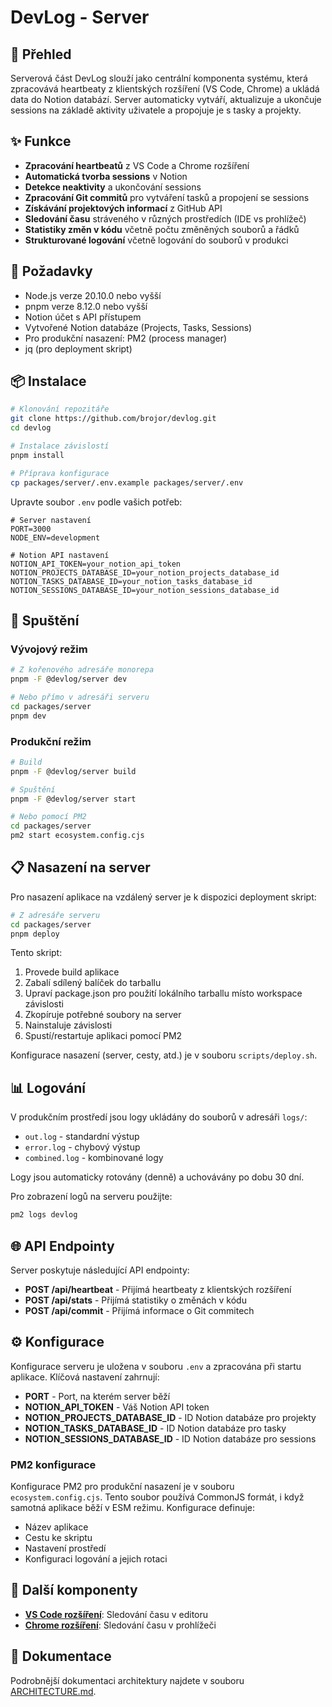# DevLog - Server

## 🚀 Přehled

Serverová část DevLog slouží jako centrální komponenta systému, která zpracovává heartbeaty z klientských rozšíření (VS Code, Chrome) a ukládá data do Notion databází. Server automaticky vytváří, aktualizuje a ukončuje sessions na základě aktivity uživatele a propojuje je s tasky a projekty.

## ✨ Funkce

- **Zpracování heartbeatů** z VS Code a Chrome rozšíření
- **Automatická tvorba sessions** v Notion
- **Detekce neaktivity** a ukončování sessions
- **Zpracování Git commitů** pro vytváření tasků a propojení se sessions
- **Získávání projektových informací** z GitHub API
- **Sledování času** stráveného v různých prostředích (IDE vs prohlížeč)
- **Statistiky změn v kódu** včetně počtu změněných souborů a řádků
- **Strukturované logování** včetně logování do souborů v produkci

## 🔧 Požadavky

- Node.js verze 20.10.0 nebo vyšší
- pnpm verze 8.12.0 nebo vyšší
- Notion účet s API přístupem
- Vytvořené Notion databáze (Projects, Tasks, Sessions)
- Pro produkční nasazení: PM2 (process manager)
- jq (pro deployment skript)

## 📦 Instalace

```bash
# Klonování repozitáře
git clone https://github.com/brojor/devlog.git
cd devlog

# Instalace závislostí
pnpm install

# Příprava konfigurace
cp packages/server/.env.example packages/server/.env
```

Upravte soubor `.env` podle vašich potřeb:

```
# Server nastavení
PORT=3000
NODE_ENV=development

# Notion API nastavení
NOTION_API_TOKEN=your_notion_api_token
NOTION_PROJECTS_DATABASE_ID=your_notion_projects_database_id
NOTION_TASKS_DATABASE_ID=your_notion_tasks_database_id
NOTION_SESSIONS_DATABASE_ID=your_notion_sessions_database_id
```

## 🚀 Spuštění

### Vývojový režim

```bash
# Z kořenového adresáře monorepa
pnpm -F @devlog/server dev

# Nebo přímo v adresáři serveru
cd packages/server
pnpm dev
```

### Produkční režim

```bash
# Build
pnpm -F @devlog/server build

# Spuštění
pnpm -F @devlog/server start

# Nebo pomocí PM2
cd packages/server
pm2 start ecosystem.config.cjs
```

## 📋 Nasazení na server

Pro nasazení aplikace na vzdálený server je k dispozici deployment skript:

```bash
# Z adresáře serveru
cd packages/server
pnpm deploy
```

Tento skript:
1. Provede build aplikace
2. Zabalí sdílený balíček do tarballu
3. Upraví package.json pro použití lokálního tarballu místo workspace závislosti
4. Zkopíruje potřebné soubory na server
5. Nainstaluje závislosti
6. Spustí/restartuje aplikaci pomocí PM2

Konfigurace nasazení (server, cesty, atd.) je v souboru `scripts/deploy.sh`.

## 📊 Logování

V produkčním prostředí jsou logy ukládány do souborů v adresáři `logs/`:
- `out.log` - standardní výstup
- `error.log` - chybový výstup
- `combined.log` - kombinované logy

Logy jsou automaticky rotovány (denně) a uchovávány po dobu 30 dní.

Pro zobrazení logů na serveru použijte:
```bash
pm2 logs devlog
```

## 🌐 API Endpointy

Server poskytuje následující API endpointy:

- **POST /api/heartbeat** - Přijímá heartbeaty z klientských rozšíření
- **POST /api/stats** - Přijímá statistiky o změnách v kódu
- **POST /api/commit** - Přijímá informace o Git commitech

## ⚙️ Konfigurace

Konfigurace serveru je uložena v souboru `.env` a zpracována při startu aplikace. Klíčová nastavení zahrnují:

- **PORT** - Port, na kterém server běží
- **NOTION_API_TOKEN** - Váš Notion API token
- **NOTION_PROJECTS_DATABASE_ID** - ID Notion databáze pro projekty
- **NOTION_TASKS_DATABASE_ID** - ID Notion databáze pro tasky
- **NOTION_SESSIONS_DATABASE_ID** - ID Notion databáze pro sessions

### PM2 konfigurace

Konfigurace PM2 pro produkční nasazení je v souboru `ecosystem.config.cjs`. Tento soubor používá CommonJS formát, i když samotná aplikace běží v ESM režimu. Konfigurace definuje:
- Název aplikace
- Cestu ke skriptu
- Nastavení prostředí
- Konfiguraci logování a jejich rotaci

## 🔗 Další komponenty

- **[VS Code rozšíření](https://github.com/brojor/devlog/tree/main/packages/vscode-extension)**: Sledování času v editoru
- **[Chrome rozšíření](https://github.com/brojor/devlog/tree/main/packages/chrome-extension)**: Sledování času v prohlížeči

## 📝 Dokumentace

Podrobnější dokumentaci architektury najdete v souboru [ARCHITECTURE.md](./docs/ARCHITECTURE.md).
